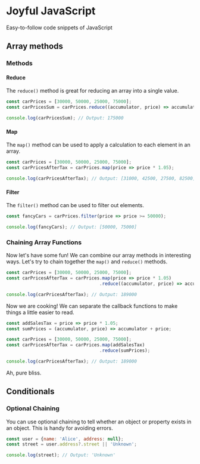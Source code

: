# Joyful JavaScript
Easy-to-follow code snippets of JavaScript

## Array methods

### Methods

#### Reduce
The `reduce()` method is great for reducing an array into a single value.

```javascript
const carPrices = [30000, 50000, 25000, 75000];
const carPricesSum = carPrices.reduce((accumulator, price) => accumulator + price);

console.log(carPricesSum); // Output: 175000
```

#### Map
The `map()` method can be used to apply a calculation to each element in an array.

```javascript
const carPrices = [30000, 50000, 25000, 75000];
const carPricesAfterTax = carPrices.map(price => price * 1.05);

console.log(carPricesAfterTax); // Output: [31000, 42500, 27500, 82500]
```

#### Filter
The `filter()` method can be used to filter out elements.

```javascript
const fancyCars = carPrices.filter(price => price >= 50000);

console.log(fancyCars); // Output: [50000, 75000]
```

### Chaining Array Functions

Now let's have some fun! We can combine our array methods in interesting ways. Let's try to chain together
the `map()` and `reduce()` methods.

```javascript
const carPrices = [30000, 50000, 25000, 75000];
const carPricesAfterTax = carPrices.map(price => price * 1.05)
                                   .reduce((accumulator, price) => accumulator + price);

console.log(carPricesAfterTax); // Output: 189000
```

Now we are cooking! We can separate the callback functions to make things a little easier to read.

```javascript
const addSalesTax = price => price * 1.05;
const sumPrices = (accumulator, price) => accumulator + price;

const carPrices = [30000, 50000, 25000, 75000];
const carPricesAfterTax = carPrices.map(addSalesTax)
                                   .reduce(sumPrices);

console.log(carPricesAfterTax); // Output: 189000
```
Ah, pure bliss.

## Conditionals

### Optional Chaining

You can use optional chaining to tell whether an object or property exists in an object. This is handy for avoiding errors.

```javascript
const user = {name: 'Alice', address: null};
const street = user.address?.street || 'Unknown';

console.log(street); // Output: 'Unknown'
```
